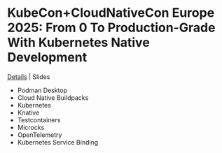 # KubeCon+CloudNativeCon Europe 2025: From 0 To Production-Grade With Kubernetes Native Development

[Details](https://kccnceu2025.sched.com/event/1txGo/from-0-to-production-grade-with-kubernetes-native-development-thomas-vitale-systematic-kevin-dubois-red-hat) | Slides

* Podman Desktop
* Cloud Native Buildpacks
* Kubernetes
* Knative
* Testcontainers
* Microcks
* OpenTelemetry
* Kubernetes Service Binding
